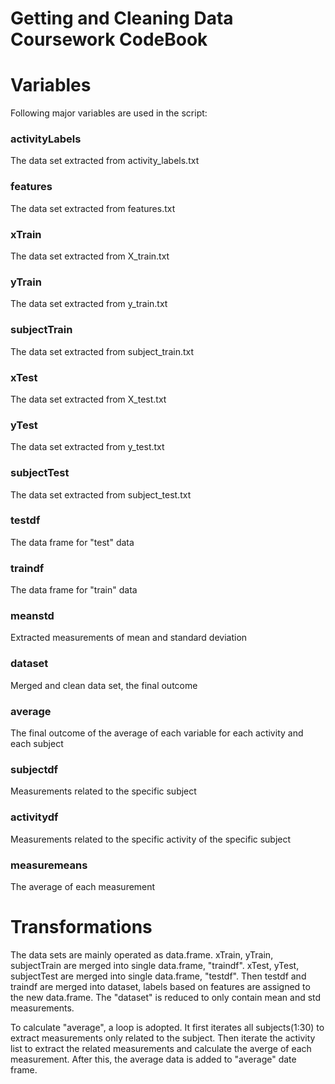 Getting and Cleaning Data Coursework CodeBook
========================================================

# Variables
Following major variables are used in the script:
### activityLabels
The data set extracted from activity_labels.txt
### features
The data set extracted from features.txt
### xTrain
The data set extracted from X_train.txt
### yTrain
The data set extracted from y_train.txt
### subjectTrain
The data set extracted from subject_train.txt
### xTest
The data set extracted from X_test.txt
### yTest
The data set extracted from y_test.txt
### subjectTest
The data set extracted from subject_test.txt
### testdf
The data frame for "test" data
### traindf
The data frame for "train" data
### meanstd
Extracted measurements of mean and standard deviation
### dataset
Merged and clean data set, the final outcome
### average
The final outcome of the average of each variable for each activity and each subject
### subjectdf
Measurements related to the specific subject
### activitydf
Measurements related to the specific activity of the specific subject
### measuremeans
The average of each measurement

# Transformations
The data sets are mainly operated as data.frame. 
xTrain, yTrain, subjectTrain are merged into single data.frame, "traindf".
xTest, yTest, subjectTest are merged into single data.frame, "testdf".
Then testdf and traindf are merged into dataset, labels based on features are assigned to the new data.frame.
The "dataset" is reduced to only contain mean and std measurements.

To calculate "average", a loop is adopted. It first iterates all subjects(1:30) to extract measurements only related to the subject. Then iterate the activity list to extract the related measurements and calculate the averge of each measurement. After this, the average data is added to "average" date frame.
